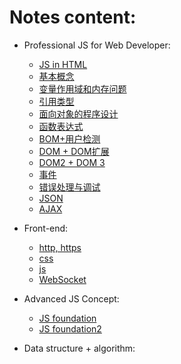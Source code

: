 # Notes content:
- Professional JS for Web Developer:
  - [JS in HTML](https://github.com/x566chen/learningPlan/blob/master/week-01/notes/JS-html.md)
  - [基本概念](https://github.com/x566chen/learningPlan/blob/master/week-01/notes/basicConcept.md)
  - [变量作用域和内存问题](https://github.com/x566chen/learningPlan/blob/master/week-01/notes/variableScope.md)
  - [引用类型](https://github.com/x566chen/learningPlan/blob/master/week-01/notes/referenceType.md)
  - [面向对象的程序设计](https://github.com/x566chen/learningPlan/blob/master/week-01/notes/object.md)
  - [函数表达式](https://github.com/x566chen/learningPlan/blob/master/week-01/notes/functionExpression.md)
  - [BOM+用户检测](https://github.com/x566chen/learningPlan/blob/master/week-01/notes/bom.md)
  - [DOM + DOM扩展](https://github.com/x566chen/learningPlan/blob/master/week-01/notes/dom.md)
  - [DOM2 + DOM 3](https://github.com/x566chen/learningPlan/blob/master/week-01/notes/dom23.md)
  - [事件](https://github.com/x566chen/learningPlan/blob/master/week-01/notes/event.md)
  - [错误处理与调试](https://github.com/x566chen/learningPlan/blob/master/week-01/notes/error.md)
  - [JSON](https://github.com/x566chen/learningPlan/blob/master/week-01/notes/json.md)
  - [AJAX](https://github.com/x566chen/learningPlan/blob/master/week-01/notes/ajax.md)

- Front-end:
  - [http, https](https://github.com/x566chen/learningPlan/blob/master/week-01/notes/web.md)
  - [css](https://github.com/x566chen/learningPlan/blob/master/week-01/notes/css.md)
  - [js](https://github.com/x566chen/learningPlan/blob/master/week-01/notes/js.md)
  - [WebSocket](https://github.com/x566chen/learningPlan/blob/master/week-01/notes/websocket.md)
  


- Advanced JS Concept:
  - [JS foundation](https://github.com/x566chen/learningPlan/blob/master/week-01/notes/jsFoundation.md)
  - [JS foundation2](https://github.com/x566chen/learningPlan/blob/master/week-01/notes/jsFoundation2.md)

- Data structure + algorithm:


